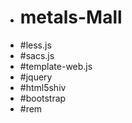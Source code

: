 - # metals-Mall
- #less.js
- #sacs.js
- #template-web.js
- #jquery
- #html5shiv
- #bootstrap
- #rem



